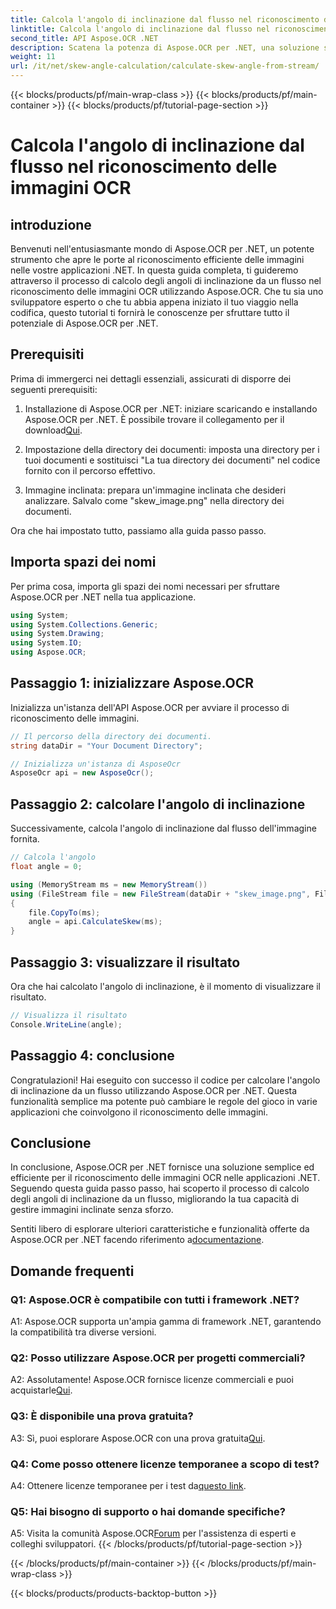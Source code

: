 ```yaml
---
title: Calcola l'angolo di inclinazione dal flusso nel riconoscimento delle immagini OCR
linktitle: Calcola l'angolo di inclinazione dal flusso nel riconoscimento delle immagini OCR
second_title: API Aspose.OCR .NET
description: Scatena la potenza di Aspose.OCR per .NET, una soluzione solida per il riconoscimento delle immagini. Scopri come calcolare gli angoli di inclinazione senza sforzo.
weight: 11
url: /it/net/skew-angle-calculation/calculate-skew-angle-from-stream/
---
```


{{< blocks/products/pf/main-wrap-class >}}
{{< blocks/products/pf/main-container >}}
{{< blocks/products/pf/tutorial-page-section >}}

# Calcola l'angolo di inclinazione dal flusso nel riconoscimento delle immagini OCR

## introduzione

Benvenuti nell'entusiasmante mondo di Aspose.OCR per .NET, un potente strumento che apre le porte al riconoscimento efficiente delle immagini nelle vostre applicazioni .NET. In questa guida completa, ti guideremo attraverso il processo di calcolo degli angoli di inclinazione da un flusso nel riconoscimento delle immagini OCR utilizzando Aspose.OCR. Che tu sia uno sviluppatore esperto o che tu abbia appena iniziato il tuo viaggio nella codifica, questo tutorial ti fornirà le conoscenze per sfruttare tutto il potenziale di Aspose.OCR per .NET.

## Prerequisiti

Prima di immergerci nei dettagli essenziali, assicurati di disporre dei seguenti prerequisiti:

1.  Installazione di Aspose.OCR per .NET: iniziare scaricando e installando Aspose.OCR per .NET. È possibile trovare il collegamento per il download[Qui](https://releases.aspose.com/ocr/net/).

2. Impostazione della directory dei documenti: imposta una directory per i tuoi documenti e sostituisci "La tua directory dei documenti" nel codice fornito con il percorso effettivo.

3. Immagine inclinata: prepara un'immagine inclinata che desideri analizzare. Salvalo come "skew_image.png" nella directory dei documenti.

Ora che hai impostato tutto, passiamo alla guida passo passo.

## Importa spazi dei nomi

Per prima cosa, importa gli spazi dei nomi necessari per sfruttare Aspose.OCR per .NET nella tua applicazione.

```csharp
using System;
using System.Collections.Generic;
using System.Drawing;
using System.IO;
using Aspose.OCR;
```

## Passaggio 1: inizializzare Aspose.OCR

Inizializza un'istanza dell'API Aspose.OCR per avviare il processo di riconoscimento delle immagini.

```csharp
// Il percorso della directory dei documenti.
string dataDir = "Your Document Directory";

// Inizializza un'istanza di AsposeOcr
AsposeOcr api = new AsposeOcr();
```

## Passaggio 2: calcolare l'angolo di inclinazione

Successivamente, calcola l'angolo di inclinazione dal flusso dell'immagine fornita.

```csharp
// Calcola l'angolo
float angle = 0;

using (MemoryStream ms = new MemoryStream())
using (FileStream file = new FileStream(dataDir + "skew_image.png", FileMode.Open, FileAccess.Read))
{
    file.CopyTo(ms);
    angle = api.CalculateSkew(ms);
}
```

## Passaggio 3: visualizzare il risultato

Ora che hai calcolato l'angolo di inclinazione, è il momento di visualizzare il risultato.

```csharp
// Visualizza il risultato
Console.WriteLine(angle);
```

## Passaggio 4: conclusione

Congratulazioni! Hai eseguito con successo il codice per calcolare l'angolo di inclinazione da un flusso utilizzando Aspose.OCR per .NET. Questa funzionalità semplice ma potente può cambiare le regole del gioco in varie applicazioni che coinvolgono il riconoscimento delle immagini.

## Conclusione

In conclusione, Aspose.OCR per .NET fornisce una soluzione semplice ed efficiente per il riconoscimento delle immagini OCR nelle applicazioni .NET. Seguendo questa guida passo passo, hai scoperto il processo di calcolo degli angoli di inclinazione da un flusso, migliorando la tua capacità di gestire immagini inclinate senza sforzo.

 Sentiti libero di esplorare ulteriori caratteristiche e funzionalità offerte da Aspose.OCR per .NET facendo riferimento a[documentazione](https://reference.aspose.com/ocr/net/).

## Domande frequenti

### Q1: Aspose.OCR è compatibile con tutti i framework .NET?

A1: Aspose.OCR supporta un'ampia gamma di framework .NET, garantendo la compatibilità tra diverse versioni.

### Q2: Posso utilizzare Aspose.OCR per progetti commerciali?

 A2: Assolutamente! Aspose.OCR fornisce licenze commerciali e puoi acquistarle[Qui](https://purchase.aspose.com/buy).

### Q3: È disponibile una prova gratuita?

 A3: Sì, puoi esplorare Aspose.OCR con una prova gratuita[Qui](https://releases.aspose.com/).

### Q4: Come posso ottenere licenze temporanee a scopo di test?

 A4: Ottenere licenze temporanee per i test da[questo link](https://purchase.aspose.com/temporary-license/).

### Q5: Hai bisogno di supporto o hai domande specifiche?

 A5: Visita la comunità Aspose.OCR[Forum](https://forum.aspose.com/c/ocr/16) per l'assistenza di esperti e colleghi sviluppatori.
{{< /blocks/products/pf/tutorial-page-section >}}

{{< /blocks/products/pf/main-container >}}
{{< /blocks/products/pf/main-wrap-class >}}

{{< blocks/products/products-backtop-button >}}
